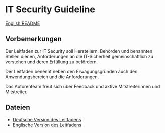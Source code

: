 # IT Security Guideline

[English README](./README_EN.md)

## Vorbemerkungen

Der Leitfaden zur IT Security soll Herstellern, Behörden und benannten Stellen dienen, Anforderungen an die IT-Sicherheit gemeinschaftlich zu verstehen und deren Erfüllung zu befördern.

Der Leitfaden benennt neben den Erwägungsgründen auch den Anwendungsbereich und die Anforderungen.

Das Autorenteam freut sich über Feedback und aktive Mitstreiterinnen und Mitstreiter.

## Dateien

+ [Deutsche Version des Leitfadens](./Guideline-IT-Security_DE.md)
+ [Englische Version des Leitfadens](./Guideline-IT-Security_EN.md)
